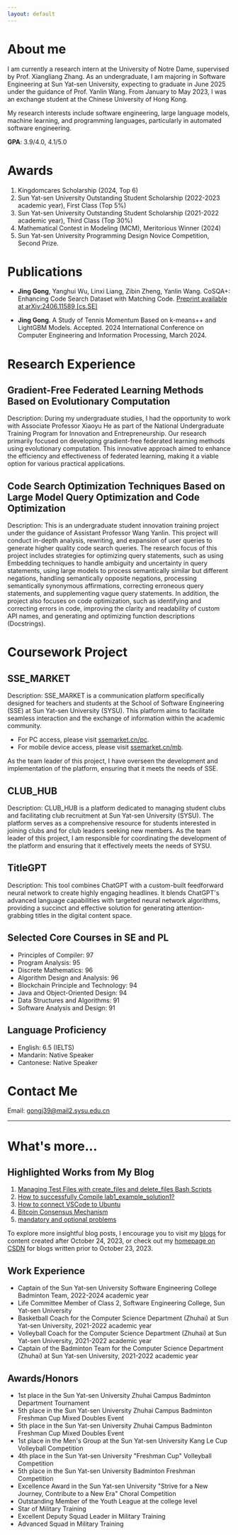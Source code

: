 ```yaml
---
layout: default
---
```

# About me

I am currently a research intern at the University of Notre Dame, supervised by Prof. Xiangliang Zhang. As an undergraduate, I am majoring in Software Engineering at Sun Yat-sen University, expecting to graduate in June 2025 under the guidance of Prof. Yanlin Wang. From January to May 2023, I was an exchange student at the Chinese University of Hong Kong.

My research interests include software engineering, large language models, machine learning, and programming languages, particularly in automated software engineering. 

**GPA**: 3.9/4.0, 4.1/5.0

# Awards

1. Kingdomcares Scholarship (2024, Top 6)
2. Sun Yat-sen University Outstanding Student Scholarship (2022-2023 academic year), First Class (Top 5%)
3. Sun Yat-sen University Outstanding Student Scholarship (2021-2022 academic year), Third Class (Top 30%)
4. Mathematical Contest in Modeling (MCM), Meritorious Winner (2024)
5. Sun Yat-sen University Programming Design Novice Competition, Second Prize.


# Publications

- **Jing Gong**, Yanghui Wu, Linxi Liang, Zibin Zheng, Yanlin Wang. CoSQA+: Enhancing Code Search Dataset with Matching Code. [Preprint available at arXiv:2406.11589 [cs.SE]](https://arxiv.org/abs/2406.11589)

- **Jing Gong**. A Study of Tennis Momentum Based on k-means++ and LightGBM Models. Accepted. 2024 International Conference on Computer Engineering and Information Processing, March 2024.



# Research Experience



## Gradient-Free Federated Learning Methods Based on Evolutionary Computation

Description: During my undergraduate studies, I had the opportunity to work with Associate Professor Xiaoyu He as part of the National Undergraduate Training Program for Innovation and Entrepreneurship. Our research primarily focused on developing gradient-free federated learning methods using evolutionary computation. This innovative approach aimed to enhance the efficiency and effectiveness of federated learning, making it a viable option for various practical applications.

## Code Search Optimization Techniques Based on Large Model Query Optimization and Code Optimization

Description: This is an undergraduate student innovation training project under the guidance of Assistant Professor Wang Yanlin. This project will conduct in-depth analysis, rewriting, and expansion of user queries to generate higher quality code search queries. The research focus of this project includes strategies for optimizing query statements, such as using Embedding techniques to handle ambiguity and uncertainty in query statements, using large models to process semantically similar but different negations, handling semantically opposite negations, processing semantically synonymous affirmations, correcting erroneous query statements, and supplementing vague query statements. In addition, the project also focuses on code optimization, such as identifying and correcting errors in code, improving the clarity and readability of custom API names, and generating and optimizing function descriptions (Docstrings).

# Coursework Project

## SSE_MARKET

Description: SSE_MARKET is a communication platform specifically designed for teachers and students at the School of Software Engineering (SSE) at Sun Yat-sen University (SYSU). This platform aims to facilitate seamless interaction and the exchange of information within the academic community.

- For PC access, please visit [ssemarket.cn/pc](http://ssemarket.cn/pc).
- For mobile device access, please visit [ssemarket.cn/mb](http://ssemarket.cn/mb).

As the team leader of this project, I have overseen the development and implementation of the platform, ensuring that it meets the needs of SSE.

## CLUB_HUB

Description: CLUB_HUB is a platform dedicated to managing student clubs and facilitating club recruitment at Sun Yat-sen University (SYSU). The platform serves as a comprehensive resource for students interested in joining clubs and for club leaders seeking new members. As the team leader of this project, I am responsible for coordinating the development of the platform and ensuring that it effectively meets the needs of SYSU.

## TitleGPT

Description: This tool combines ChatGPT with a custom-built feedforward neural network to create highly engaging headlines. It blends ChatGPT's advanced language capabilities with targeted neural network algorithms, providing a succinct and effective solution for generating attention-grabbing titles in the digital content space.

## Selected Core Courses in SE and PL

- Principles of Compiler: 97
- Program Analysis: 95
- Discrete Mathematics: 96
- Algorithm Design and Analysis: 96
- Blockchain Principle and Technology: 94
- Java and Object-Oriented Design: 94
- Data Structures and Algorithms: 91
- Software Analysis and Design: 91

## Language Proficiency
- English: 6.5 (IELTS)
- Mandarin: Native Speaker
- Cantonese: Native Speaker
  
# Contact Me

Email: gongj39@mail2.sysu.edu.cn

--------

# What's more...

## Highlighted Works from My Blog

1. [Managing Test Files with create_files and delete_files Bash Scripts](https://blog.csdn.net/weixin_64123373/article/details/133934518?spm=1001.2014.3001.5502)
2. [How to successfully Compile lab1_example_solution1?](https://blog.csdn.net/weixin_64123373/article/details/133379846?spm=1001.2014.3001.5502)
3. [How to connect VSCode to Ubuntu](https://blog.csdn.net/weixin_64123373/article/details/133928744?spm=1001.2014.3001.5502)
4. [Bitcoin Consensus Mechanism](https://blog.csdn.net/weixin_64123373/article/details/133278783?spm=1001.2014.3001.5502)
5. [mandatory and optional problems](https://blog.csdn.net/weixin_64123373/article/details/133323762?spm=1001.2014.3001.5502)

To explore more insightful blog posts, I encourage you to visit my [blogs](https://mikingg.github.io/blog/) for content created after October 24, 2023, or check out my [homepage on CSDN](https://blog.csdn.net/weixin_64123373?type=blog) for blogs written prior to October 23, 2023.

## Work Experience

- Captain of the Sun Yat-sen University Software Engineering College Badminton Team, 2022-2024 academic year
- Life Committee Member of Class 2, Software Engineering College, Sun Yat-sen University
- Basketball Coach for the Computer Science Department (Zhuhai) at Sun Yat-sen University, 2021-2022 academic year
- Volleyball Coach for the Computer Science Department (Zhuhai) at Sun Yat-sen University, 2021-2022 academic year
- Captain of the Badminton Team for the Computer Science Department (Zhuhai) at Sun Yat-sen University, 2021-2022 academic year

## Awards/Honors

- 1st place in the Sun Yat-sen University Zhuhai Campus Badminton Department Tournament
- 5th place in the Sun Yat-sen University Zhuhai Campus Badminton Freshman Cup Mixed Doubles Event
- 5th place in the Sun Yat-sen University Zhuhai Campus Badminton Freshman Cup Mixed Doubles Event
- 1st place in the Men's Group at the Sun Yat-sen University Kang Le Cup Volleyball Competition
- 4th place in the Sun Yat-sen University "Freshman Cup" Volleyball Competition
- 5th place in the Sun Yat-sen University Badminton Freshman Competition
- Excellence Award in the Sun Yat-sen University "Strive for a New Journey, Contribute to a New Era" Choral Competition
- Outstanding Member of the Youth League at the college level
- Star of Military Training
- Excellent Deputy Squad Leader in Military Training
- Advanced Squad in Military Training



